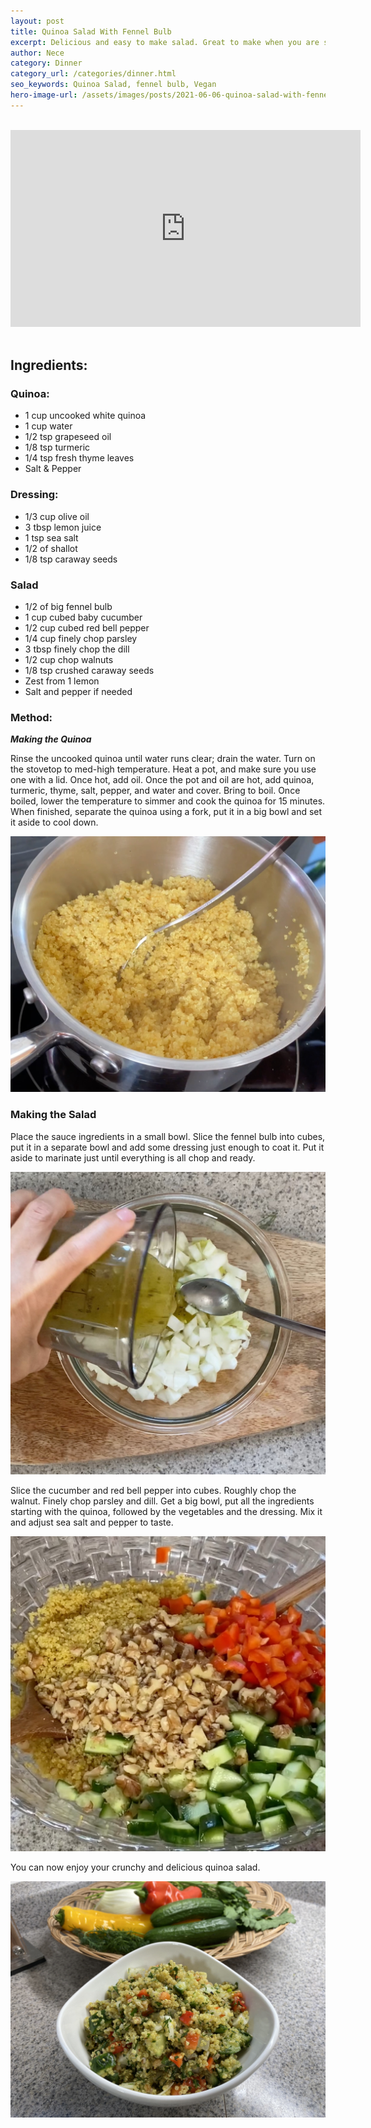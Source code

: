 ```yaml
---
layout: post
title: Quinoa Salad With Fennel Bulb
excerpt: Delicious and easy to make salad. Great to make when you are short on time.
author: Nece
category: Dinner
category_url: /categories/dinner.html
seo_keywords: Quinoa Salad, fennel bulb, Vegan
hero-image-url: /assets/images/posts/2021-06-06-quinoa-salad-with-fennel-bulb/cover.jpg
---
```


<br>
<div class="videoWrapper">
  <iframe width="560" height="315" src="https://www.youtube.com/embed/TSGC-tR3mvg" title="YouTube video player" frameborder="0" allow="accelerometer; autoplay; clipboard-write; encrypted-media; gyroscope; picture-in-picture" allowfullscreen></iframe>
</div>
<br>


## Ingredients:
### Quinoa:
* 1 cup uncooked white quinoa
* 1 cup water
* 1/2 tsp grapeseed oil
* 1/8 tsp turmeric
* 1/4 tsp fresh thyme leaves
* Salt & Pepper


### Dressing:
* 1/3 cup olive oil
* 3 tbsp lemon juice
* 1 tsp sea salt
* 1/2 of shallot
* 1/8 tsp caraway seeds


### Salad
* 1/2 of big fennel bulb
* 1 cup cubed baby cucumber
* 1/2 cup cubed red bell pepper
* 1/4 cup finely chop parsley
* 3 tbsp finely chop the dill
* 1/2 cup chop walnuts
* 1/8 tsp crushed caraway seeds
* Zest from 1 lemon
* Salt and pepper if needed


### Method:

__*Making the Quinoa*__

Rinse the uncooked quinoa until water runs clear; drain the water. Turn on the stovetop to med-high temperature. Heat a pot, and make sure you use one with a lid. Once hot, add oil. Once the pot and oil are hot, add quinoa, turmeric, thyme, salt, pepper, and water and cover. Bring to boil. Once boiled, lower the temperature to simmer and cook the quinoa for 15 minutes. When finished, separate the quinoa using a fork, put it in a big bowl and set it aside to cool down.

![Cooked Quinoa](/assets/images/posts/2021-06-06-quinoa-salad-with-fennel-bulb/cooked-quinoa.jpg "Cooked Quinoa")

### Making the Salad
Place the sauce ingredients in a small bowl. Slice the fennel bulb into cubes, put it in a separate bowl and add some dressing just enough to coat it. Put it aside to marinate just until everything is all chop and ready.

![Fennel Bulb Marinating](/assets/images/posts/2021-06-06-quinoa-salad-with-fennel-bulb/funnel-bulb-in-dressing.jpg "fennel bulb marinating")

Slice the cucumber and red bell pepper into cubes. Roughly chop the walnut. Finely chop parsley and dill. Get a big bowl, put all the ingredients starting with the quinoa, followed by the vegetables and the dressing. Mix it and adjust sea salt and pepper to taste.

![Mixing the ingredients](/assets/images/posts/2021-06-06-quinoa-salad-with-fennel-bulb/mixing.jpg "Mixing the ingredients")

You can now enjoy your crunchy and delicious quinoa salad.

![Quinoa Salad](/assets/images/posts/2021-06-06-quinoa-salad-with-fennel-bulb/cover.jpg "Quinoa Salad")
